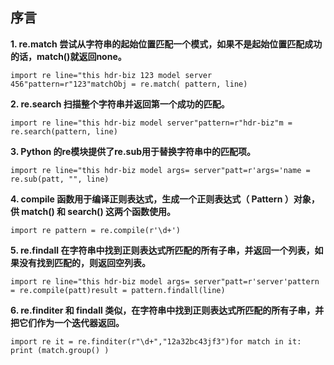 ## 序言

**1\. re.match 尝试从字符串的起始位置匹配一个模式，如果不是起始位置匹配成功的话，match()就返回none。**

```
import re line="this hdr-biz 123 model server 456"pattern=r"123"matchObj = re.match( pattern, line)
```

**2\. re.search 扫描整个字符串并返回第一个成功的匹配。**

```
import re line="this hdr-biz model server"pattern=r"hdr-biz"m = re.search(pattern, line)
```

**3\. Python 的re模块提供了re.sub用于替换字符串中的匹配项。**

```
import re line="this hdr-biz model args= server"patt=r'args='name = re.sub(patt, "", line)
```

**4\. compile 函数用于编译正则表达式，生成一个正则表达式（ Pattern ）对象，供 match() 和 search() 这两个函数使用。**

```
import re pattern = re.compile(r'\d+')
```

**5\. re.findall 在字符串中找到正则表达式所匹配的所有子串，并返回一个列表，如果没有找到匹配的，则返回空列表。**

```
import re line="this hdr-biz model args= server"patt=r'server'pattern = re.compile(patt)result = pattern.findall(line)
```

**6\. re.finditer 和 findall 类似，在字符串中找到正则表达式所匹配的所有子串，并把它们作为一个迭代器返回。**

```
import re it = re.finditer(r"\d+","12a32bc43jf3")for match in it:  print (match.group() )
```